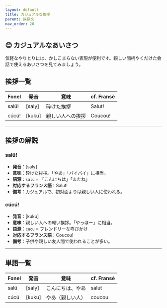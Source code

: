 ```yaml
---
layout: default
title: カジュアルな挨拶
parent: 挨拶文
nav_order: 20
---
```


## 😊 カジュアルなあいさつ

気軽なやりとりには、かしこまらない表現が便利です。親しい間柄やくだけた会話で使えるあいさつを見てみましょう。

## 挨拶一覧

| Fonel            | 発音             | 意味               | cf. Fransè           |
|------------------|------------------|--------------------|----------------------|
| salü!            | [saly]           | 砕けた挨拶         | Salut!               |
| cúcú!            | [kuku]           | 親しい人への挨拶   | Coucou!              |


---

## 挨拶の解説

### salü!
- **発音**：[saly]
- **意味**：砕けた挨拶。「やあ」「バイバイ」に相当。
- **語源**：`salü` = 「こんにちは」「またね」
- **対応するフランス語**：Salut!
- **備考**：カジュアルで、初対面よりは親しい人に使われる。

### cúcú!
- **発音**：[kuku]
- **意味**：親しい人への軽い挨拶。「やっほー」に相当。
- **語源**：`cucu` = フレンドリーな呼びかけ
- **対応するフランス語**：Coucou!
- **備考**：子供や親しい友人間で使われることが多い。

---

## 単語一覧

| Fonel     | 発音      | 意味                              | cf. Fransè     |
|-----------|-----------|-----------------------------------|----------------|
| salü      | [saly]    | こんにちは、やあ                  | salut          |
| cúcú      | [kuku]    | やあ（親しい人）                  | coucou         |
